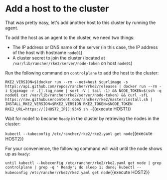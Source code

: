 # Add a host to the cluster

That was pretty easy, let's add another host to this cluster by running the agent.

To add the host as an agent to the cluster, we need two things:

* The IP address or DNS name of the server (in this case, the IP address of the host with hostname `node01`)
* A cluster secret to join the cluster (located at `/var/lib/rancher/rke2/server/node-token` on host `node01`)

Run the following command on `controlplane` to add the host to the cluster:

`RKE2_VERSION=$(docker run --rm --net=host $curlimage -s https://api.github.com/repos/rancher/rke2/releases | docker run --rm -i $jqimage -r .[].tag_name | sort -V | tail -1) && NODE_TOKEN=$(ssh -q node01 cat /var/lib/rancher/rke2/server/node-token) && curl -sfL https://raw.githubusercontent.com/rancher/rke2/master/install.sh | INSTALL_RKE2_VERSION=$RKE2_VERSION RKE2_TOKEN=$NODE_TOKEN RKE2_URL=https://[[HOST2_IP]]:9345 sh -`{{execute HOST1}}

Wait for node1 to become `Ready` in the cluster by retrieving the nodes in the cluster:

`kubectl --kubeconfig /etc/rancher/rke2/rke2.yaml get node`{{execute HOST2}}

For your convenience, the following command will wait until the node shows up as `Ready`:

`until kubectl --kubeconfig /etc/rancher/rke2/rke2.yaml get node | grep controlplane | grep -q ' Ready'; do sleep 1; done; kubectl --kubeconfig /etc/rancher/rke2/rke2.yaml get node`{{execute HOST2}}
